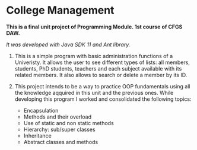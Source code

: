 # College Management
__This is a final unit project of Programming Module. 1st course of CFGS DAW.__

*It was developed with Java SDK 11 and Ant library.*

1. This is a simple program with basic administration functions of a Univeristy. It allows the user to see different types of lists: all members, students, PhD students,  teachers and each subject available with its related members. It also allows to search or delete a member by its ID.

2. This project intends to be a way to practice OOP fundamentals using all the knowledge aqquired in this unit and the previous ones. While developing this program I worked and consolidated the following topics:

	- Encapsulation
	- Methods and their overload
	- Use of static and non static methods
	- Hierarchy: sub/super classes
	- Inheritance
	- Abstract classes and methods
